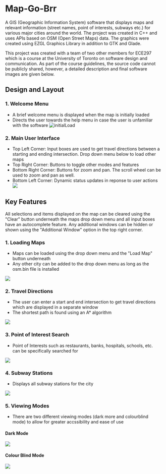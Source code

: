 # Map-Go-Brr

A GIS (Geographic Information System) software that displays maps and relevant information (street names, point of interests, subways etc.) for various major cities around the world. The project was created in C++ and uses APIs based on OSM (Open Street Maps) data. The graphics were created using EZGL Graphics Library in addition to GTK and Glade.

This project was created with a team of two other members for ECE297 which is a course at the University of Toronto on software design and communication. As part of the course guidelines, the source code cannot be publicly shared, however, a detailed description and final software images are given below.

## Design and Layout

### 1. Welcome Menu
- A brief welcome menu is displayed when the map is initially loaded
- Directs the user towards the help menu in case the user is unfamiliar with the software
![initialLoad](https://user-images.githubusercontent.com/69488258/120865339-d9b2c680-c55b-11eb-9513-e92ff1e13966.png)

### 2. Main User Interface

- Top Left Corner: Input boxes are used to get travel directions between a starting and ending intersection. Drop down menu below to load other maps
- Top Right Corner: Buttons to toggle other modes and features
- Bottom Right Corner: Buttons for zoom and pan. The scroll wheel can be used to zoom and pan as well.
- Bottom Left Corner: Dynamic status updates in reponse to user actions
![](https://github.com/lilkarti/297MAP/blob/main/Images/mainUI.jpg)

## Key Features
All selections and items displayed on the map can be cleared using the "Clear" button underneath the maps drop down menu and all input boxes have an autocomplete feature. Any additional windows can be hidden or shown using the "Additional Window" option in the top right corner.

### 1. Loading Maps 
- Maps can be loaded using the drop down menu and the "Load Map" button underneath
- Any other city can be added to the drop down menu as long as the osm.bin file is installed

![](https://github.com/lilkarti/297MAP/blob/main/Images/loadMap.gif)

### 2. Travel Directions
- The user can enter a start and end intersection to get travel directions which are displayed in a separate window
- The shortest path is found using an A* algorithm

![](https://github.com/lilkarti/297MAP/blob/main/Images/travelDirections.png)

### 3. Point of Interest Search
- Point of Interests such as restaurants, banks, hospitals, schools, etc. can be specifically searched for

![](https://github.com/lilkarti/297MAP/blob/main/Images/POISearch.png)

### 4. Subway Stations
- Displays all subway stations for the city

![](https://github.com/lilkarti/297MAP/blob/main/Images/subwayStations.png)

### 5. Viewing Modes
- There are two different viewing modes (dark more and colourblind mode) to allow for greater accssibility and ease of use

#### Dark Mode 
![](https://github.com/lilkarti/297MAP/blob/main/Images/darkMode.png)

#### Colour Blind Mode 
![](https://github.com/lilkarti/297MAP/blob/main/Images/colourblindMode.png)

